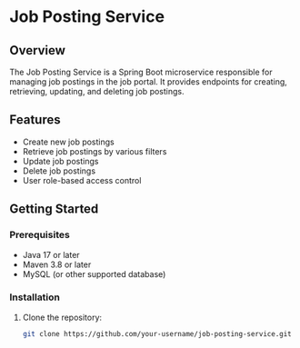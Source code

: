 
# Job Posting Service

## Overview

The Job Posting Service is a Spring Boot microservice responsible for managing job postings in the job portal. It provides endpoints for creating, retrieving, updating, and deleting job postings.

## Features

- Create new job postings
- Retrieve job postings by various filters
- Update job postings
- Delete job postings
- User role-based access control

## Getting Started

### Prerequisites

- Java 17 or later
- Maven 3.8 or later
- MySQL (or other supported database)

### Installation

1. Clone the repository:

   ```sh
   git clone https://github.com/your-username/job-posting-service.git
